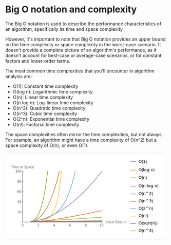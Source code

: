 
# Big O notation and complexity 

The Big O notation is used to describe the performance characteristics of an algorithm, specifically its time and space complexity. 

However, it's important to note that Big O notation provides an upper bound on the time complexity or space complexity in the worst-case scenario. It doesn't provide a complete picture of an algorithm's performance, as it doesn't account for best-case or average-case scenarios, or for constant factors and lower-order terms.

The most common time complexities that you'll encounter in algorithm analysis are:

- O(1): Constant time complexity
- O(log n): Logarithmic time complexity
- O(n): Linear time complexity
- O(n log n): Log-linear time complexity
- O(n^2): Quadratic time complexity
- O(n^3): Cubic time complexity
- O(2^n): Exponential time complexity
- O(n!): Factorial time complexity

The space complexities often mirror the time complexities, but not always. For example, an algorithm might have a time complexity of O(n^2) but a space complexity of O(n), or even O(1).

![Big-O-notation](big-o-notation.png)
